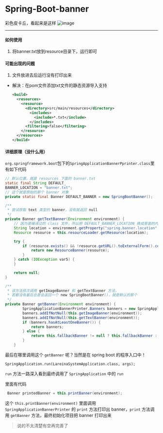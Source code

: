 # Spring-Boot-banner
彩色皮卡丘，看起来是这样
![image](https://user-images.githubusercontent.com/68090341/121640990-39135800-cac1-11eb-9b14-efae8d04fb29.png)

---
#### 如何使用
1. 将banner.txt放到resource目录下，运行即可

#### 可能出现的问题
1. 文件放进去后运行没有打印出来
  * 解决：在pom文件添加txt文件的静态资源导入支持
    ```xml
    <build>
      <resources>
        <resource>
          <directory>src/main/resources</directory>
            <includes>
              <include>*.txt</include>
            </includes>
          <filtering>false</filtering>
        </resource>
      </resources>
    </build>
    ```

#### 详细原理（没什么用）
`org.springframework.boot`包下的`SpringApplicationBannerPprinter.class`里有如下代码

```java
// 默认位置，就是 resources 下面的 banner.txt
static final String DEFAULT_
BANNER_LOCATION = "banner.txt";
// 这个就是原始的那个 banner 对象
private static final Banner DEFAULT_BANNER = new SpringBootBanner();

/**
 * 尝试获取 text 类型的 banner，没有就返回 null
 */
private Banner getTextBanner(Environment environment) {
    // 因为是编译过的 class 文件，所以把 DEFAULT_BANNER_LOCATION 换成里面的内容了
    String location = environment.getProperty("spring.banner.location", "banner.txt");
    Resource resource = this.resourceLoader.getResource(location);

    try {
        if (resource.exists() && !resource.getURL().toExternalForm().contains("liquibase-core")) {
            return new ResourceBanner(resource);
        }
    } catch (IOException var5) {
    }

    return null;
}

/**
 * 该方法依次调用 getImageBanner 和 getTextBanner 方法，
 * 若都没有最后总是会返回一个 new SpringBootBanner()，就是默认的那个
 */
private Banner getBanner(Environment environment) {
        SpringApplicationBannerPrinter.Banners banners = new SpringApplicationBannerPrinter.Banners();
        banners.addIfNotNull(this.getImageBanner(environment));
        banners.addIfNotNull(this.getTextBanner(environment));
        if (banners.hasAtLeastOneBanner()) {
            return banners;
        } else {
            return this.fallbackBanner != null ? this.fallbackBanner : DEFAULT_BANNER;
        }
    }
```

最后在哪里调用这个 `getBanner` 呢？当然是在 spring boot 的程序入口中！

`SpringApplication.run(LareinaSystemApplication.class, args);`

`run` 方法一路深入看到最终调用了 `SpringApplication` 中的 `run`

 里面有代码

```java
 Banner printedBanner = this.printBanner(environment);
```

这个 `this.printBanner(environment)` 里面调用 `SpringApplicationBannerPrinter` 的 `print` 方法打印出 banner，`print` 方法调用 `getBanner` 方法，最终初始化项目把 banner 打印出来
> 说的不太清楚有空再完善了





